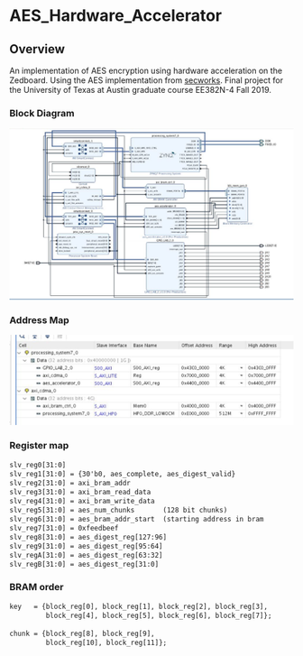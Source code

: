 # AES_Hardware_Accelerator

## Overview

An implementation of AES encryption using hardware acceleration on the Zedboard. Using the AES implementation from [secworks](https://github.com/secworks/aes). Final project for the University of Texas at Austin graduate course EE382N-4 Fall 2019.

### Block Diagram
![Image of block diagram](https://github.com/matthewbarondeau/AES_Hardware_Accelerator/blob/master/images/382N_final_block_diagram.png)

### Address Map
![Image of Memory Mapping](https://github.com/matthewbarondeau/AES_Hardware_Accelerator/blob/master/images/382N_final_mapping.png)

### Register map
```
slv_reg0[31:0]  
slv_reg1[31:0] = {30'b0, aes_complete, aes_digest_valid}  
slv_reg2[31:0] = axi_bram_addr  
slv_reg3[31:0] = axi_bram_read_data  
slv_reg4[31:0] = axi_bram_write_data  
slv_reg5[31:0] = aes_num_chunks       (128 bit chunks)  
slv_reg6[31:0] = aes_bram_addr_start  (starting address in bram  
slv_reg7[31:0] = 0xfeedbeef  
slv_reg8[31:0] = aes_digest_reg[127:96]  
slv_reg9[31:0] = aes_digest_reg[95:64]  
slv_regA[31:0] = aes_digest_reg[63:32]  
slv_regB[31:0] = aes_digest_reg[31:0]  
```

### BRAM order
```
key   = {block_reg[0], block_reg[1], block_reg[2], block_reg[3],  
         block_reg[4], block_reg[5], block_reg[6], block_reg[7]};  

chunk = {block_reg[8], block_reg[9],  
         block_reg[10], block_reg[11]};
```
